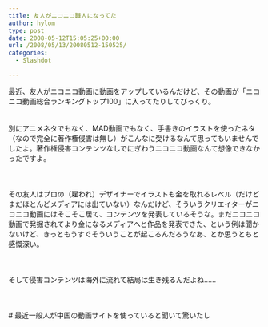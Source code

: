 ```yaml
---
title: 友人がニコニコ職人になってた
author: hylom
type: post
date: 2008-05-12T15:05:25+00:00
url: /2008/05/13/20080512-150525/
categories:
  - Slashdot

---
```

最近、友人がニコニコ動画に動画をアップしているんだけど、その動画が「ニコニコ動画総合ランキングトップ100」に入ってたりしてびっくり。  
</br>   
別にアニメネタでもなく、MAD動画でもなく、手書きのイラストを使ったネタ（なので完全に著作権侵害は無し）がこんなに受けるなんて思ってもいませんでしたよ。著作権侵害コンテンツなしでにぎわうニコニコ動画なんて想像できなかったですよ。</br>  
</br>   
その友人はプロの（雇われ）デザイナーでイラストも金を取れるレベル（だけどまだほとんどメディアには出ていない）なんだけど、そういうクリエイターがニコニコ動画にはそこそこ居て、コンテンツを発表しているそうな。まだニコニコ動画で発掘されてより金になるメディアへと作品を発表できた、という例は聞かないけど、きっともうすぐそういうことが起こるんだろうなあ、とか思うとちと感慨深い。</br>  
</br>   
そして侵害コンテンツは海外に流れて結局は生き残るんだよね……</br>  
</br>   
\# 最近一般人が中国の動画サイトを使っていると聞いて驚いたし</br>  
</br>  
</br>
